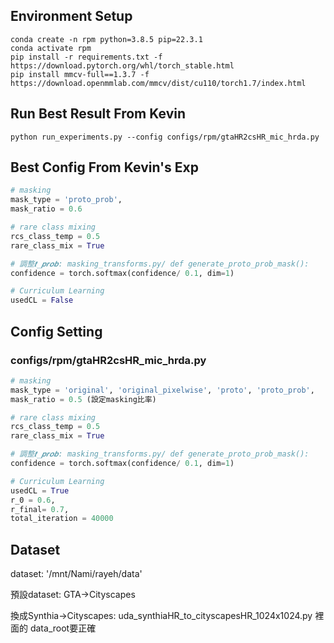 ## Environment Setup
```shell
conda create -n rpm python=3.8.5 pip=22.3.1
conda activate rpm
pip install -r requirements.txt -f https://download.pytorch.org/whl/torch_stable.html
pip install mmcv-full==1.3.7 -f https://download.openmmlab.com/mmcv/dist/cu110/torch1.7/index.html
```

## Run Best Result From Kevin
```shell
python run_experiments.py --config configs/rpm/gtaHR2csHR_mic_hrda.py
```

## Best Config From Kevin's Exp

```python
# masking
mask_type = 'proto_prob', 
mask_ratio = 0.6

# rare class mixing
rcs_class_temp = 0.5
rare_class_mix = True

# 調整𝒕_𝒑𝒓𝒐𝒃: masking_transforms.py/ def generate_proto_prob_mask(): 
confidence = torch.softmax(confidence/ 0.1, dim=1)

# Curriculum Learning
usedCL = False
```

## Config Setting
### configs/rpm/gtaHR2csHR_mic_hrda.py
```python
# masking
mask_type = 'original', 'original_pixelwise', 'proto', 'proto_prob', 
mask_ratio = 0.5 (設定masking比率)

# rare class mixing
rcs_class_temp = 0.5
rare_class_mix = True

# 調整𝒕_𝒑𝒓𝒐𝒃: masking_transforms.py/ def generate_proto_prob_mask(): 
confidence = torch.softmax(confidence/ 0.1, dim=1)

# Curriculum Learning
usedCL = True
r_0 = 0.6,
r_final= 0.7,
total_iteration = 40000
```

## Dataset
dataset: '/mnt/Nami/rayeh/data'

預設dataset: GTA->Cityscapes

換成Synthia->Cityscapes:
uda_synthiaHR_to_cityscapesHR_1024x1024.py 裡面的 data_root要正確